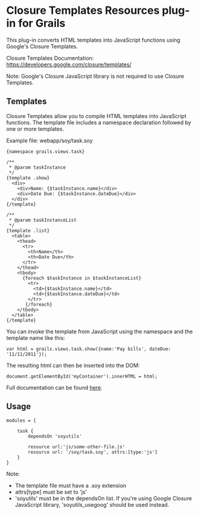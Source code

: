 # Closure Templates Resources plug-in for Grails

This plug-in converts HTML templates into JavaScript functions using Google's Closure Templates.

Closure Templates Documentation: https://developers.google.com/closure/templates/

Note: Google's Closure JavaScript library is not required to use Closure Templates.

## Templates

Closure Templates allow you to compile HTML templates into JavaScript functions. The template file includes a namespace declaration followed by one or more templates.

Example file: webapp/soy/task.soy

    {namespace grails.views.task}

    /**
     * @param taskInstance
     */
    {template .show}
      <div>
        <div>Name: {$taskInstance.name}</div>
        <div>Date Due: {$taskInstance.dateDue}</div>
      </div>
    {/template}

    /**
     * @param taskInstanceList
     */
    {template .list}
      <table>
        <thead>
          <tr>
            <th>Name</th>
            <th>Date Due</th>
          </tr>
        </thead>
        <tbody>
          {foreach $taskInstance in $taskInstanceList}
            <tr>
              <td>{$taskInstance.name}</td>
              <td>{$taskInstance.dateDue}</td>
            </tr>
           {/foreach}
        </tbody>
      </table>
    {/template}

You can invoke the template from JavaScript using the namespace and the template name like this:

    var html = grails.views.task.show({name:'Pay bills', dateDue: '11/11/2011'});

The resulting html can then be inserted into the DOM:

    document.getElementById('myContainer').innerHTML = html;

Full documentation can be found [here](https://developers.google.com/closure/templates/docs/overview).

## Usage

    modules = {
    
        task {
            dependsOn 'soyutils'

            resource url:'js/some-other-file.js'
            resource url: '/soy/task.soy', attrs:[type:'js']
        }
    }
    
Note:

*   The template file must have a .soy extension
*   attrs[type] must be set to 'js'
*   'soyutils' must be in the dependsOn list. If you're using Google Closure JavaScript library, 'soyutils_usegoog' should be used instead.

